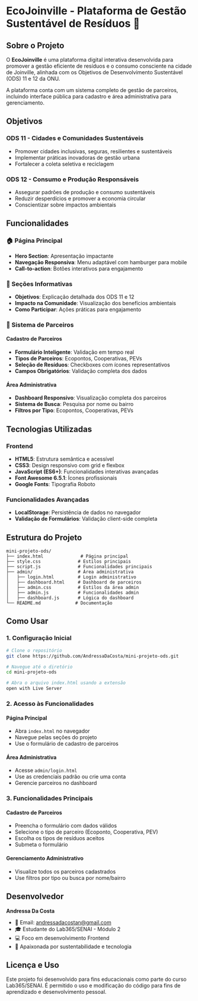 # EcoJoinville - Plataforma de Gestão Sustentável de Resíduos 🌱

## Sobre o Projeto

O **EcoJoinville** é uma plataforma digital interativa desenvolvida para promover a gestão eficiente de resíduos e o consumo consciente na cidade de Joinville, alinhada com os Objetivos de Desenvolvimento Sustentável (ODS) 11 e 12 da ONU.

A plataforma conta com um sistema completo de gestão de parceiros, incluindo interface pública para cadastro e área administrativa para gerenciamento.

## Objetivos

### ODS 11 - Cidades e Comunidades Sustentáveis

-   Promover cidades inclusivas, seguras, resilientes e sustentáveis
-   Implementar práticas inovadoras de gestão urbana
-   Fortalecer a coleta seletiva e reciclagem

### ODS 12 - Consumo e Produção Responsáveis

-   Assegurar padrões de produção e consumo sustentáveis
-   Reduzir desperdícios e promover a economia circular
-   Conscientizar sobre impactos ambientais

## Funcionalidades

### 🏠 Página Principal

-   **Hero Section**: Apresentação impactante
-   **Navegação Responsiva**: Menu adaptável com hamburger para mobile
-   **Call-to-action**: Botões interativos para engajamento

### 🎯 Seções Informativas

-   **Objetivos**: Explicação detalhada dos ODS 11 e 12
-   **Impacto na Comunidade**: Visualização dos benefícios ambientais
-   **Como Participar**: Ações práticas para engajamento

### 🤝 Sistema de Parceiros

#### Cadastro de Parceiros

-   **Formulário Inteligente**: Validação em tempo real
-   **Tipos de Parceiros**: Ecopontos, Cooperativas, PEVs
-   **Seleção de Resíduos**: Checkboxes com ícones representativos
-   **Campos Obrigatórios**: Validação completa dos dados

#### Área Administrativa

-   **Dashboard Responsivo**: Visualização completa dos parceiros
-   **Sistema de Busca**: Pesquisa por nome ou bairro
-   **Filtros por Tipo**: Ecopontos, Cooperativas, PEVs

## Tecnologias Utilizadas

### Frontend

-   **HTML5**: Estrutura semântica e acessível
-   **CSS3**: Design responsivo com grid e flexbox
-   **JavaScript (ES6+)**: Funcionalidades interativas avançadas
-   **Font Awesome 6.5.1**: Ícones profissionais
-   **Google Fonts**: Tipografia Roboto

### Funcionalidades Avançadas

-   **LocalStorage**: Persistência de dados no navegador
-   **Validação de Formulários**: Validação client-side completa

## Estrutura do Projeto

```
mini-projeto-ods/
├── index.html              # Página principal
├── style.css              # Estilos principais
├── script.js              # Funcionalidades principais
├── admin/                 # Área administrativa
│   ├── login.html         # Login administrativo
│   ├── dashboard.html     # Dashboard de parceiros
│   ├── admin.css          # Estilos da área admin
│   ├── admin.js           # Funcionalidades admin
│   ├── dashboard.js       # Lógica do dashboard
└── README.md             # Documentação
```

## Como Usar

### 1. Configuração Inicial

```bash
# Clone o repositório
git clone https://github.com/AndressaDaCosta/mini-projeto-ods.git

# Navegue até o diretório
cd mini-projeto-ods

# Abra o arquivo index.html usando a extensão
open with Live Server
```

### 2. Acesso às Funcionalidades

#### Página Principal

-   Abra `index.html` no navegador
-   Navegue pelas seções do projeto
-   Use o formulário de cadastro de parceiros

#### Área Administrativa

-   Acesse `admin/login.html`
-   Use as credenciais padrão ou crie uma conta
-   Gerencie parceiros no dashboard

### 3. Funcionalidades Principais

#### Cadastro de Parceiros

-   Preencha o formulário com dados válidos
-   Selecione o tipo de parceiro (Ecoponto, Cooperativa, PEV)
-   Escolha os tipos de resíduos aceitos
-   Submeta o formulário

#### Gerenciamento Administrativo

-   Visualize todos os parceiros cadastrados
-   Use filtros por tipo ou busca por nome/bairro

## Desenvolvedor

**Andressa Da Costa**

-   📧 Email: andressadacostan@gmail.com
-   🎓 Estudante do Lab365/SENAI - Módulo 2
-   💻 Foco em desenvolvimento Frontend
-   🌱 Apaixonada por sustentabilidade e tecnologia

## Licença e Uso

Este projeto foi desenvolvido para fins educacionais como parte do curso Lab365/SENAI. É permitido o uso e modificação do código para fins de aprendizado e desenvolvimento pessoal.
